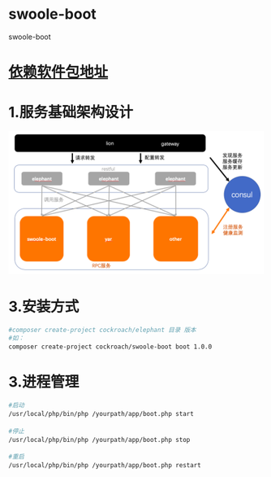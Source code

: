 # swoole-boot
swoole-boot

# [依赖软件包地址](https://github.com/swoole-boot/soft)

# 1.服务基础架构设计

![架构图](https://github.com/swoole-boot/swoole-boot/blob/master/swoole-boot-micro-server.png?raw=true)

# 3.安装方式

```bash
#composer create-project cockroach/elephant 目录 版本
#如：
composer create-project cockroach/swoole-boot boot 1.0.0
```

# 3.进程管理

```bash
#启动
/usr/local/php/bin/php /yourpath/app/boot.php start

#停止
/usr/local/php/bin/php /yourpath/app/boot.php stop

#重启
/usr/local/php/bin/php /yourpath/app/boot.php restart
```
